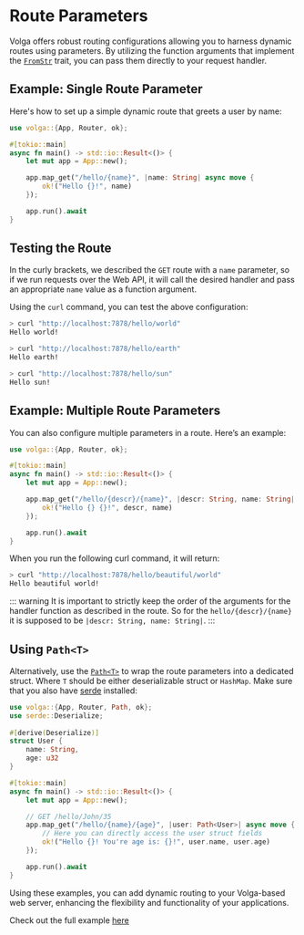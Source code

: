 # Route Parameters
Volga offers robust routing configurations allowing you to harness dynamic routes using parameters. By utilizing the function arguments that implement the [`FromStr`](https://doc.rust-lang.org/std/str/trait.FromStr.html) trait, you can pass them directly to your request handler.

## Example: Single Route Parameter

Here's how to set up a simple dynamic route that greets a user by name:
```rust
use volga::{App, Router, ok};

#[tokio::main]
async fn main() -> std::io::Result<()> {
    let mut app = App::new();

    app.map_get("/hello/{name}", |name: String| async move {
        ok!("Hello {}!", name)
    });

    app.run().await
}
```
## Testing the Route
In the curly brackets, we described the `GET` route with a `name` parameter, so if we run requests over the Web API, it will call the desired handler and pass an appropriate `name` value as a function argument.

Using the `curl` command, you can test the above configuration:
```bash
> curl "http://localhost:7878/hello/world"
Hello world!

> curl "http://localhost:7878/hello/earth"
Hello earth!

> curl "http://localhost:7878/hello/sun"
Hello sun!
```
## Example: Multiple Route Parameters
You can also configure multiple parameters in a route. Here’s an example:
```rust
use volga::{App, Router, ok};

#[tokio::main]
async fn main() -> std::io::Result<()> {
    let mut app = App::new();

    app.map_get("/hello/{descr}/{name}", |descr: String, name: String| async move {
        ok!("Hello {} {}!", descr, name)
    });

    app.run().await
}
```
When you run the following curl command, it will return:
```bash
> curl "http://localhost:7878/hello/beautiful/world"
Hello beautiful world!
```
::: warning
It is important to strictly keep the order of the arguments for the handler function as described in the route.
So for the `hello/{descr}/{name}` it is supposed to be `|descr: String, name: String|`.
:::

## Using `Path<T>`
Alternatively, use the [`Path<T>`](https://docs.rs/volga/latest/volga/app/endpoints/args/path/struct.Path.html) to wrap the route parameters into a dedicated struct. Where `T` should be either deserializable struct or `HashMap`. Make sure that you also have [serde](https://crates.io/crates/serde) installed:
```rust
use volga::{App, Router, Path, ok};
use serde::Deserialize;
 
#[derive(Deserialize)]
struct User {
    name: String,
    age: u32
}

#[tokio::main]
async fn main() -> std::io::Result<()> {
    let mut app = App::new();

    // GET /hello/John/35
    app.map_get("/hello/{name}/{age}", |user: Path<User>| async move {
        // Here you can directly access the user struct fields
        ok!("Hello {}! You're age is: {}!", user.name, user.age)
    });

    app.run().await
}
```

Using these examples, you can add dynamic routing to your Volga-based web server, enhancing the flexibility and functionality of your applications.

Check out the full example [here](https://github.com/RomanEmreis/volga/blob/main/examples/route_params.rs)